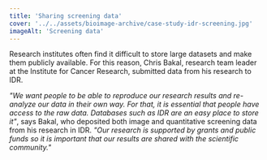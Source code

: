 ```yaml
---
title: 'Sharing screening data'
cover: '../../assets/bioimage-archive/case-study-idr-screening.jpg'
imageAlt: 'Screening data'
---
```

Research institutes often find it difficult to store large datasets and make them publicly available. For this reason, Chris Bakal, research team leader at the Institute for Cancer Research, submitted data from his research to IDR. 

_"We want people to be able to reproduce our research results and re-analyze our data in their own way. For that, it is essential that people have access to the raw data. Databases such as IDR are an easy place to store it"_, says Bakal, who deposited both image and quantitative screening data from his research in IDR. _"Our research is supported by grants and public funds so it is important that our results are shared with the scientific community."_
